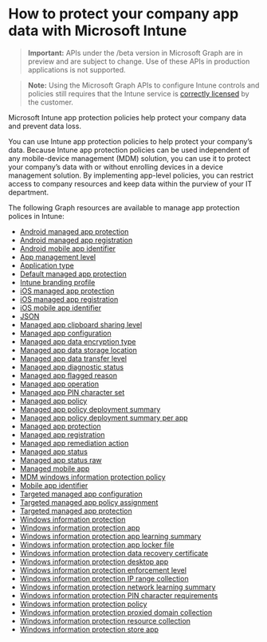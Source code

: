 # How to protect your company app data with Microsoft Intune> **Important:** APIs under the /beta version in Microsoft Graph are in preview and are subject to change. Use of these APIs in production applications is not supported.> **Note:** Using the Microsoft Graph APIs to configure Intune controls and policies still requires that the Intune service is [correctly licensed](https://www.microsoft.com/en-us/cloud-platform/microsoft-intune-pricing) by the customer.Microsoft Intune app protection policies help protect your company data and prevent data loss.You can use Intune app protection policies to help protect your company’s data. Because Intune app protection policies can be used independent of any mobile-device management (MDM) solution, you can use it to protect your company’s data with or without enrolling devices in a device management solution. By implementing app-level policies, you can restrict access to company resources and keep data within the purview of your IT department.The following Graph resources are available to manage app protection polices in Intune:- [Android managed app protection](intune_mam_androidmanagedappprotection.md)- [Android managed app registration](intune_mam_androidmanagedappregistration.md)- [Android mobile app identifier](intune_mam_androidmobileappidentifier.md)- [App management level](intune_mam_appmanagementlevel.md)- [Application type](intune_wip_applicationtype.md)- [Default managed app protection](intune_mam_defaultmanagedappprotection.md)- [Intune branding profile](intune_wip_intunebrandingprofile.md)- [iOS managed app protection](intune_mam_iosmanagedappprotection.md)- [iOS managed app registration](intune_mam_iosmanagedappregistration.md)- [iOS mobile app identifier](intune_mam_iosmobileappidentifier.md)- [JSON](intune_mam_json.md)- [Managed app clipboard sharing level](intune_mam_managedappclipboardsharinglevel.md)- [Managed app configuration](intune_mam_managedappconfiguration.md)- [Managed app data encryption type](intune_mam_managedappdataencryptiontype.md)- [Managed app data storage location](intune_mam_managedappdatastoragelocation.md)- [Managed app data transfer level](intune_mam_managedappdatatransferlevel.md)- [Managed app diagnostic status](intune_mam_managedappdiagnosticstatus.md)- [Managed app flagged reason](intune_mam_managedappflaggedreason.md)- [Managed app operation](intune_mam_managedappoperation.md)- [Managed app PIN character set](intune_mam_managedapppincharacterset.md)- [Managed app policy](intune_mam_managedapppolicy.md)- [Managed app policy deployment summary](intune_mam_managedapppolicydeploymentsummary.md)- [Managed app policy deployment summary per app](intune_mam_managedapppolicydeploymentsummaryperapp.md)- [Managed app protection](intune_mam_managedappprotection.md)- [Managed app registration](intune_mam_managedappregistration.md)- [Managed app remediation action](intune_mam_managedappremediationaction.md)- [Managed app status](intune_mam_managedappstatus.md)- [Managed app status raw](intune_mam_managedappstatusraw.md)- [Managed mobile app](intune_mam_managedmobileapp.md)- [MDM windows information protection policy](intune_mam_mdmwindowsinformationprotectionpolicy.md)- [Mobile app identifier](intune_mam_mobileappidentifier.md)- [Targeted managed app configuration](intune_mam_targetedmanagedappconfiguration.md)- [Targeted managed app policy assignment](intune_mam_targetedmanagedapppolicyassignment.md)- [Targeted managed app protection](intune_mam_targetedmanagedappprotection.md)- [Windows information protection](intune_mam_windowsinformationprotection.md)- [Windows information protection app](intune_mam_windowsinformationprotectionapp.md)- [Windows information protection app learning summary](intune_wip_windowsinformationprotectionapplearningsummary.md)- [Windows information protection app locker file](intune_mam_windowsinformationprotectionapplockerfile.md)- [Windows information protection data recovery certificate](intune_mam_windowsinformationprotectiondatarecoverycertificate.md)- [Windows information protection desktop app](intune_mam_windowsinformationprotectiondesktopapp.md)- [Windows information protection enforcement level](intune_mam_windowsinformationprotectionenforcementlevel.md)- [Windows information protection IP range collection](intune_mam_windowsinformationprotectioniprangecollection.md)- [Windows information protection network learning summary](intune_wip_windowsinformationprotectionnetworklearningsummary.md)- [Windows information protection PIN character requirements](intune_mam_windowsinformationprotectionpincharacterrequirements.md)- [Windows information protection policy](intune_mam_windowsinformationprotectionpolicy.md)- [Windows information protection proxied domain collection](intune_mam_windowsinformationprotectionproxieddomaincollection.md)- [Windows information protection resource collection](intune_mam_windowsinformationprotectionresourcecollection.md)- [Windows information protection store app](intune_mam_windowsinformationprotectionstoreapp.md)